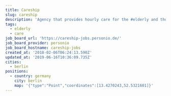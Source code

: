 ```yaml
---
title: Careship
slug: careship
description: 'Agency that provides hourly care for the #elderly and those in need of #care'
tags:
  - elderly
  - care
job_board_url: 'https://careship-jobs.personio.de/'
job_board_provider: personio
job_board_hostname: careship-jobs
created_at: '2018-02-06T06:24:13.590Z'
updated_at: '2019-06-16T10:36:09.735Z'
cities:
  - berlin
positions:
  - country: germany
    city: berlin
    map: '{"type":"Point","coordinates":[13.4270243,52.5321601]}'
---
```


